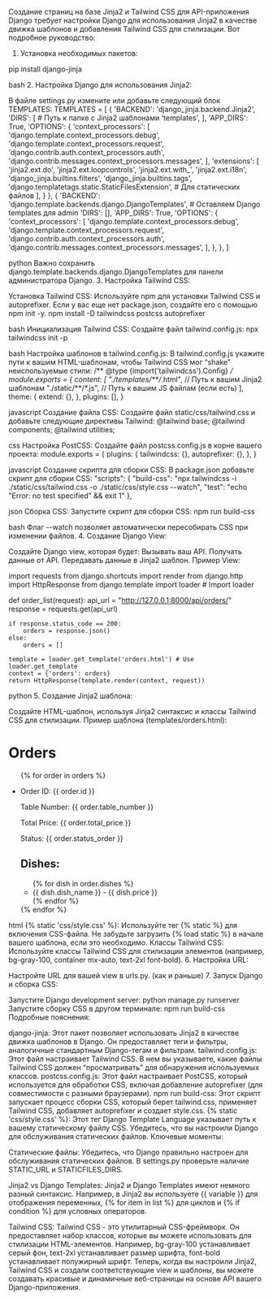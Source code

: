 Создание страниц на базе Jinja2 и Tailwind CSS для API-приложения Django требует настройки Django для использования Jinja2 в качестве движка шаблонов и добавления Tailwind CSS для стилизации. Вот подробное руководство:

1. Установка необходимых пакетов:

pip install django-jinja

bash
2. Настройка Django для использования Jinja2:

В файле settings.py измените или добавьте следующий блок TEMPLATES:
TEMPLATES = [
    {
        'BACKEND': 'django_jinja.backend.Jinja2',
        'DIRS': [
            # Путь к папке с Jinja2 шаблонами
            'templates',
        ],
        'APP_DIRS': True,
        'OPTIONS': {
            'context_processors': [
                'django.template.context_processors.debug',
                'django.template.context_processors.request',
                'django.contrib.auth.context_processors.auth',
                'django.contrib.messages.context_processors.messages',
            ],
            'extensions': [
                'jinja2.ext.do',
                'jinja2.ext.loopcontrols',
                'jinja2.ext.with_',
                'jinja2.ext.i18n',
                'django_jinja.builtins.filters',
                'django_jinja.builtins.tags',
                'django.templatetags.static.StaticFilesExtension', # Для статических файлов
            ],
        }
    },
    {
        'BACKEND': 'django.template.backends.django.DjangoTemplates', # Оставляем Django templates для admin
        'DIRS': [],
        'APP_DIRS': True,
        'OPTIONS': {
            'context_processors': [
                'django.template.context_processors.debug',
                'django.template.context_processors.request',
                'django.contrib.auth.context_processors.auth',
                'django.contrib.messages.context_processors.messages',
            ],
        },
    },
]

python
Важно сохранить django.template.backends.django.DjangoTemplates для панели администратора Django.
3. Настройка Tailwind CSS:

Установка Tailwind CSS: Используйте npm для установки Tailwind CSS и autoprefixer. Если у вас еще нет package.json, создайте его с помощью npm init -y.
npm install -D tailwindcss postcss autoprefixer

bash
Инициализация Tailwind CSS: Создайте файл tailwind.config.js:
npx tailwindcss init -p

bash
Настройка шаблонов в tailwind.config.js: В tailwind.config.js укажите пути к вашим HTML-шаблонам, чтобы Tailwind CSS мог “shake” неиспользуемые стили:
/** @type {import('tailwindcss').Config} */
module.exports = {
  content: [
    "./templates/**/*.html", // Путь к вашим Jinja2 шаблонам
    "./static/**/*.js",     // Путь к вашим JS файлам (если есть)
  ],
  theme: {
    extend: {},
  },
  plugins: [],
}

javascript
Создание файла CSS: Создайте файл static/css/tailwind.css и добавьте следующие директивы Tailwind:
@tailwind base;
@tailwind components;
@tailwind utilities;

css
Настройка PostCSS: Создайте файл postcss.config.js в корне вашего проекта:
module.exports = {
  plugins: {
    tailwindcss: {},
    autoprefixer: {},
  },
}

javascript
Создание скрипта для сборки CSS: В package.json добавьте скрипт для сборки CSS:
  "scripts": {
    "build-css": "npx tailwindcss -i ./static/css/tailwind.css -o ./static/css/style.css --watch",
    "test": "echo \"Error: no test specified\" && exit 1"
  },

json
Сборка CSS: Запустите скрипт для сборки CSS:
npm run build-css

bash
Флаг --watch позволяет автоматически пересобирать CSS при изменении файлов.
4. Создание Django View:

Создайте Django view, которая будет:
Вызывать ваш API.
Получать данные от API.
Передавать данные в Jinja2 шаблон.
Пример View:

import requests
from django.shortcuts import render
from django.http import HttpResponse
from django.template import loader  # Import loader

def order_list(request):
    api_url = "http://127.0.0.1:8000/api/orders/"
    response = requests.get(api_url)

    if response.status_code == 200:
        orders = response.json()
    else:
        orders = []

    template = loader.get_template('orders.html') # Use loader.get_template
    context = {'orders': orders}
    return HttpResponse(template.render(context, request))

python
5. Создание Jinja2 шаблона:

Создайте HTML-шаблон, используя Jinja2 синтаксис и классы Tailwind CSS для стилизации.
Пример шаблона (templates/orders.html):

<!DOCTYPE html>
<html lang="en">
<head>
    <meta charset="UTF-8">
    <meta name="viewport" content="width=device-width, initial-scale=1.0">
    <title>Orders</title>
    <link rel="stylesheet" href="{% static 'css/style.css' %}">
</head>
<body class="bg-gray-100">
    <div class="container mx-auto py-8">
        <h1 class="text-2xl font-bold mb-4">Orders</h1>
        <ul class="list-none">
            {% for order in orders %}
            <li class="bg-white shadow rounded-md p-4 mb-2">
                <p>Order ID: {{ order.id }}</p>
                <p>Table Number: {{ order.table_number }}</p>
                <p>Total Price: {{ order.total_price }}</p>
                <p>Status: {{ order.status_order }}</p>
                <h2 class="text-lg font-semibold mt-2">Dishes:</h2>
                <ul class="list-disc pl-5">
                    {% for dish in order.dishes %}
                    <li>{{ dish.dish_name }} - {{ dish.price }}</li>
                    {% endfor %}
                </ul>
            </li>
            {% endfor %}
        </ul>
    </div>
</body>
</html>

html
{% static 'css/style.css' %}: Используйте тег {% static %} для включения CSS-файла. Не забудьте загрузить {% load static %} в начале вашего шаблона, если это необходимо.
Классы Tailwind CSS: Используйте классы Tailwind CSS для стилизации элементов (например, bg-gray-100, container mx-auto, text-2xl font-bold).
6. Настройка URL:

Настройте URL для вашей view в urls.py. (как и раньше)
7. Запуск Django и сборка CSS:

Запустите Django development server: python manage.py runserver
Запустите сборку CSS в другом терминале: npm run build-css
Подробные пояснения:

django-jinja: Этот пакет позволяет использовать Jinja2 в качестве движка шаблонов в Django. Он предоставляет теги и фильтры, аналогичные стандартным Django-тегам и фильтрам.
tailwind.config.js: Этот файл настраивает Tailwind CSS. В нем вы указываете, какие файлы Tailwind CSS должен “просматривать” для обнаружения используемых классов.
postcss.config.js: Этот файл настраивает PostCSS, который используется для обработки CSS, включая добавление autoprefixer (для совместимости с разными браузерами).
npm run build-css: Этот скрипт запускает процесс сборки CSS, который берет tailwind.css, применяет Tailwind CSS, добавляет autoprefixer и создает style.css.
{% static 'css/style.css' %}: Этот тег Django Template Language указывает путь к вашему статическому файлу CSS. Убедитесь, что вы настроили Django для обслуживания статических файлов.
Ключевые моменты:

Статические файлы: Убедитесь, что Django правильно настроен для обслуживания статических файлов. В settings.py проверьте наличие STATIC_URL и STATICFILES_DIRS.

Jinja2 vs Django Templates: Jinja2 и Django Templates имеют немного разный синтаксис. Например, в Jinja2 вы используете {{ variable }} для отображения переменных, {% for item in list %} для циклов и {% if condition %} для условных операторов.

Tailwind CSS: Tailwind CSS - это утилитарный CSS-фреймворк. Он предоставляет набор классов, которые вы можете использовать для стилизации HTML-элементов. Например, bg-gray-100 устанавливает серый фон, text-2xl устанавливает размер шрифта, font-bold устанавливает полужирный шрифт. Теперь, когда вы настроили Jinja2, Tailwind CSS и создали соответствующие view и шаблоны, вы можете создавать красивые и динамичные веб-страницы на основе API вашего Django-приложения.